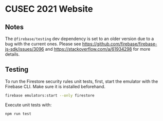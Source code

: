 # CUSEC 2021 Website

## Notes

The `@firebase/testing` dev dependency is set to an older version due to a bug with the current ones.
Please see https://github.com/firebase/firebase-js-sdk/issues/3096 and https://stackoverflow.com/a/61934298 for more details.

## Testing

To run the Firestore security rules unit tests, first, start the emulator with the Firebase CLI.
Make sure it is installed beforehand.

```bash
firebase emulators:start --only firestore
```

Execute unit tests with:

```bash
npm run test
```
